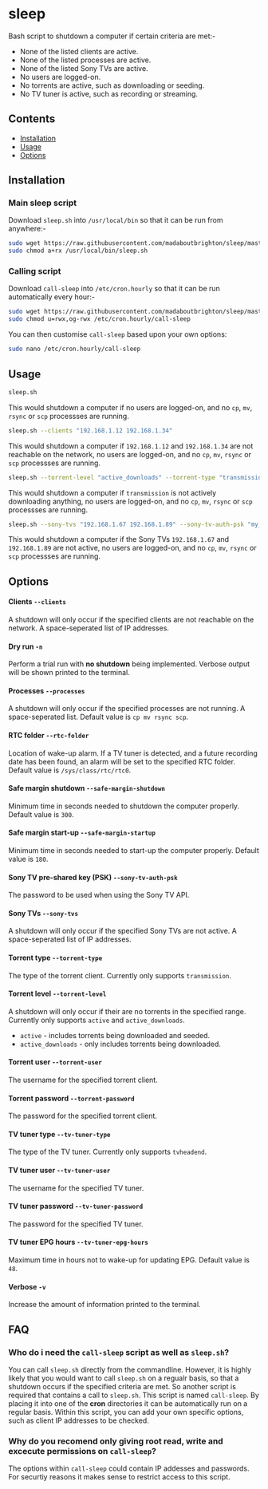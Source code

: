 # sleep

Bash script to shutdown a computer if certain criteria are met:-
  - None of the listed clients are active.
  - None of the listed processes are active.
  - None of the listed Sony TVs are active.
  - No users are logged-on.
  - No torrents are active, such as downloading or seeding.
  - No TV tuner is active, such as recording or streaming.


## Contents
  - [Installation](#installation)
  - [Usage](#usage)
  - [Options](#options)

## Installation

### Main sleep script

Download `sleep.sh` into `/usr/local/bin` so that it can be run from anywhere:-

```bash
sudo wget https://raw.githubusercontent.com/madaboutbrighton/sleep/master/sleep.sh -O /usr/local/bin/sleep.sh
sudo chmod a+rx /usr/local/bin/sleep.sh
```

### Calling script

Download `call-sleep` into `/etc/cron.hourly` so that it can be run automatically every hour:-

```bash
sudo wget https://raw.githubusercontent.com/madaboutbrighton/sleep/master/call-sleep -O /etc/cron.hourly/call-sleep
sudo chmod u=rwx,og-rwx /etc/cron.hourly/call-sleep
```

You can then customise `call-sleep` based upon your own options:

```bash
sudo nano /etc/cron.hourly/call-sleep
```

## Usage

```bash
sleep.sh
```
This would shutdown a computer if no users are logged-on, and no `cp`, `mv`, `rsync` or `scp` processses are running. 

```bash
sleep.sh --clients "192.168.1.12 192.168.1.34"
```
This would shutdown a computer if `192.168.1.12` and `192.168.1.34` are not reachable on the network, no users are logged-on, and no `cp`, `mv`, `rsync` or `scp` processses are running. 

```bash
sleep.sh --torrent-level "active_downloads" --torrent-type "transmission" --torrent-password "my_torrent_password"
```
This would shutdown a computer if `transmission` is not actively downloading anything, no users are logged-on, and no `cp`, `mv`, `rsync` or `scp` processses are running. 

```bash
sleep.sh --sony-tvs "192.168.1.67 192.168.1.89" --sony-tv-auth-psk "my_sony_psk"
```
This would shutdown a computer if the Sony TVs `192.168.1.67` and `192.168.1.89` are not active, no users are logged-on, and no `cp`, `mv`, `rsync` or `scp` processses are running. 

## Options

#### Clients `--clients `

A shutdown will only occur if the specified clients are not reachable on the network. A space-seperated list of IP addresses.

#### Dry run `-n `

Perform a trial run with **no shutdown** being implemented. Verbose output will be shown printed to the terminal.

#### Processes `--processes `

A shutdown will only occur if the specified processes are not running. A space-seperated list. Default value is `cp mv rsync scp`.

#### RTC folder `--rtc-folder `

Location of wake-up alarm. If a TV tuner is detected, and a future recording date has been found, an alarm will be set to the specified RTC folder. Default value is `/sys/class/rtc/rtc0`.

#### Safe margin shutdown `--safe-margin-shutdown `

Minimum time in seconds needed to shutdown the computer properly. Default value is `300`.

#### Safe margin start-up `--safe-margin-startup `

Minimum time in seconds needed to start-up the computer properly. Default value is `180`.

#### Sony TV pre-shared key (PSK) `--sony-tv-auth-psk `

The password to be used when using the Sony TV API.

#### Sony TVs `--sony-tvs `

A shutdown will only occur if the specified Sony TVs are not active. A space-seperated list of IP addresses.

#### Torrent type `--torrent-type `

The type of the torrent client. Currently only supports `transmission`.

#### Torrent level `--torrent-level `

A shutdown will only occur if their are no torrents in the specified range. Currently only supports `active` and `active_downloads`.
  - `active` - includes torrents being downloaded and seeded.
  - `active_downloads` - only includes torrents being downloaded. 

#### Torrent user `--torrent-user `

The username for the specified torrent client.

#### Torrent password `--torrent-password `

The password for the specified torrent client.

#### TV tuner type `--tv-tuner-type `

The type of the TV tuner. Currently only supports `tvheadend`.

#### TV tuner user `--tv-tuner-user `

The username for the specified TV tuner.

#### TV tuner password `--tv-tuner-password `

The password for the specified TV tuner.

#### TV tuner EPG hours `--tv-tuner-epg-hours `

Maximum time in hours not to wake-up for updating EPG. Default value is `48`.

#### Verbose `-v `

Increase the amount of information printed to the terminal.

## FAQ

### Who do i need the `call-sleep` script as well as `sleep.sh`?

You can call `sleep.sh` directly from the commandline. However, it is highly likely that you would want to call `sleep.sh` on a regualr basis, so that a shutdown occurs if the specified criteria are met. So another script is required that contains a call to `sleep.sh`. This script is named `call-sleep`. By placing it into one of the __cron__ directories it can be automatically run on a regular basis. Within this script, you can add your own specific options, such as client IP addresses to be checked.

### Why do you recomend only giving __root__ read, write and excecute permissions on `call-sleep`?

The options within `call-sleep` could contain IP addesses and passwords. For securtiy reasons it makes sense to restrict access to this script.